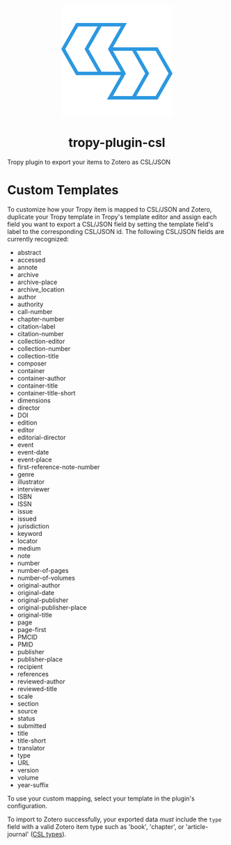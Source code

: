 <p align="center"><img src="icon.svg"></p>

<h1 align="center">tropy-plugin-csl</h1>
Tropy plugin to export your items to Zotero as CSL/JSON

# Custom Templates
To customize how your Tropy item is mapped to CSL/JSON and Zotero,
duplicate your Tropy template in Tropy's template editor and assign
each field you want to export a CSL/JSON field by setting the template
field's label to the corresponding CSL/JSON id. The following CSL/JSON
fields are currently recognized:

* abstract
* accessed
* annote
* archive
* archive-place
* archive_location
* author
* authority
* call-number
* chapter-number
* citation-label
* citation-number
* collection-editor
* collection-number
* collection-title
* composer
* container
* container-author
* container-title
* container-title-short
* dimensions
* director
* DOI
* edition
* editor
* editorial-director
* event
* event-date
* event-place
* first-reference-note-number
* genre
* illustrator
* interviewer
* ISBN
* ISSN
* issue
* issued
* jurisdiction
* keyword
* locator
* medium
* note
* number
* number-of-pages
* number-of-volumes
* original-author
* original-date
* original-publisher
* original-publisher-place
* original-title
* page
* page-first
* PMCID
* PMID
* publisher
* publisher-place
* recipient
* references
* reviewed-author
* reviewed-title
* scale
* section
* source
* status
* submitted
* title
* title-short
* translator
* type
* URL
* version
* volume
* year-suffix

To use your custom mapping, select your template in the plugin's
configuration.

To import to Zotero successfully, your exported data _must_ include the
`type` field with a valid Zotero item type such as 'book', 'chapter',
or 'article-journal' ([CSL types](https://docs.citationstyles.org/en/1.0.1/specification.html#appendix-iii-types)).
